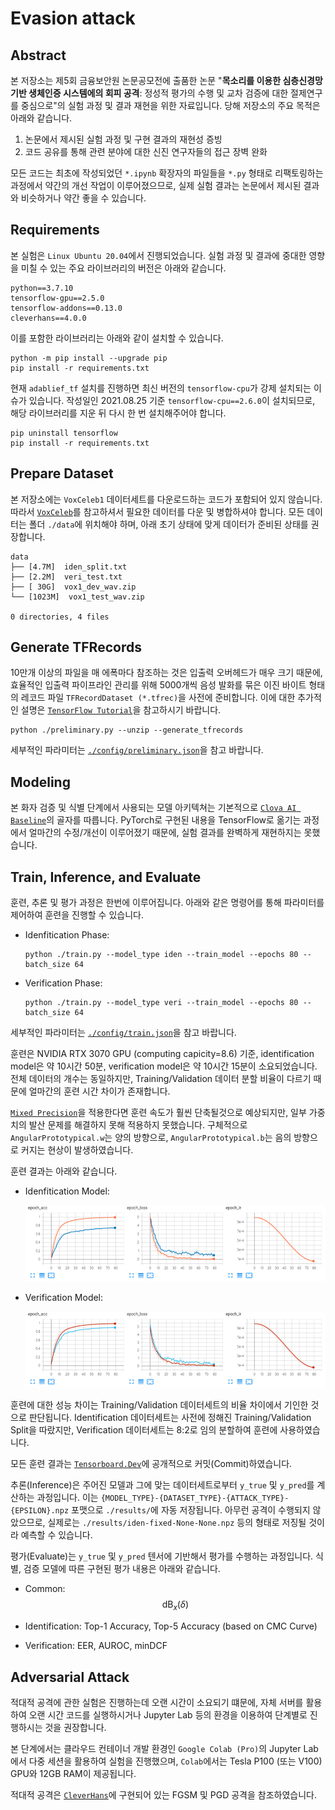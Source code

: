 # **Evasion attack**

## **Abstract**

본 저장소는 제5회 금융보안원 논문공모전에 출품한 논문 "**목소리를 이용한 심층신경망 기반 생체인증 시스템에의 회피 공격**: 정성적 평가의 수행 및 교차 검증에 대한 절제연구를 중심으로"의 실험 과정 및 결과 재현을 위한 자료입니다. 당해 저장소의 주요 목적은 아래와 같습니다.

1. 논문에서 제시된 실험 과정 및 구현 결과의 재현성 증빙
2. 코드 공유를 통해 관련 분야에 대한 신진 연구자들의 접근 장벽 완화

모든 코드는 최초에 작성되었던 `*.ipynb` 확장자의 파일들을 `*.py` 형태로 리팩토링하는 과정에서 약간의 개선 작업이 이루어졌으므로, 실제 실험 결과는 논문에서 제시된 결과와 비슷하거나 약간 좋을 수 있습니다.

## **Requirements**

본 실험은 `Linux Ubuntu 20.04`에서 진행되었습니다. 실험 과정 및 결과에 중대한 영향을 미칠 수 있는 주요 라이브러리의 버전은 아래와 같습니다.

```
python==3.7.10
tensorflow-gpu==2.5.0
tensorflow-addons==0.13.0
cleverhans==4.0.0
```

이를 포함한 라이브러리는 아래와 같이 설치할 수 있습니다.

```
python -m pip install --upgrade pip
pip install -r requirements.txt
```

현재 `adablief_tf` 설치를 진행하면 최신 버전의 `tensorflow-cpu`가 강제 설치되는 이슈가 있습니다. 작성일인 2021.08.25 기준 `tensorflow-cpu==2.6.0`이 설치되므로, 해당 라이브러리를 지운 뒤 다시 한 번 설치해주어야 합니다.

```
pip uninstall tensorflow
pip install -r requirements.txt
```

## **Prepare Dataset**

본 저장소에는 `VoxCeleb1` 데이터세트를 다운로드하는 코드가 포함되어 있지 않습니다. 따라서 <a href="https://www.robots.ox.ac.uk/~vgg/data/voxceleb/">`VoxCeleb`</a>를 참고하셔서 필요한 데이터를 다운 및 병합하셔야 합니다. 모든 데이터는 폴더 `./data`에 위치해야 하며, 아래 초기 상태에 맞게 데이터가 준비된 상태를 권장합니다.

```
data
├── [4.7M]  iden_split.txt
├── [2.2M]  veri_test.txt
├── [ 30G]  vox1_dev_wav.zip
└── [1023M]  vox1_test_wav.zip

0 directories, 4 files
```

## **Generate TFRecords**

10만개 이상의 파일을 매 에폭마다 참조하는 것은 입출력 오버헤드가 매우 크기 때문에, 효율적인 입출력 파이프라인 관리를 위해 5000개씩 음성 발화를 묶은 이진 바이트 형태의 레코드 파일 `TFRecordDataset (*.tfrec)`을 사전에 준비합니다. 이에 대한 추가적인 설명은 <a href="https://www.tensorflow.org/tutorials/load_data/tfrecord">`TensorFlow Tutorial`</a>을 참고하시기 바랍니다.

```
python ./preliminary.py --unzip --generate_tfrecords
```

세부적인 파라미터는 <a href="./config/preliminary.json">`./config/preliminary.json`</a>을 참고 바랍니다.

## **Modeling**

본 화자 검증 및 식별 단계에서 사용되는 모델 아키텍쳐는 기본적으로 <a href="https://github.com/clovaai/voxceleb_trainer">`Clova AI Baseline`</a>의 골자를 따릅니다. PyTorch로 구현된 내용을 TensorFlow로 옮기는 과정에서 얼마간의 수정/개선이 이루어졌기 때문에, 실험 결과를 완벽하게 재현하지는 못했습니다.

## **Train, Inference, and Evaluate**

훈련, 추론 및 평가 과정은 한번에 이루어집니다. 아래와 같은 명령어를 통해 파라미터를 제어하여 훈련을 진행할 수 있습니다.

* Idenfitication Phase:

    ```
    python ./train.py --model_type iden --train_model --epochs 80 --batch_size 64
    ```

* Verification Phase:

    ```
    python ./train.py --model_type veri --train_model --epochs 80 --batch_size 64
    ```

세부적인 파라미터는 <a href="./config/train.json">`./config/train.json`</a>을 참고 바랍니다.

훈련은 NVIDIA RTX 3070 GPU (computing capicity=8.6) 기준, identification model은 약 10시간 50분, verification model은 약 10시간 15분이 소요되었습니다. 전체 데이터의 개수는 동일하지만, Training/Validation 데이터 분할 비율이 다르기 때문에 얼마간의 훈련 시간 차이가 존재합니다.

<a href="https://www.tensorflow.org/guide/mixed_precision?hl=ko">`Mixed Precision`</a>을 적용한다면 훈련 속도가 훨씬 단축될것으로 예상되지만, 일부 가중치의 발산 문제를 해결하지 못해 적용하지 못했습니다. 구체적으로 `AngularPrototypical.w`는 양의 방향으로, `AngularPrototypical.b`는 음의 방향으로 커지는 현상이 발생하였습니다.

훈련 결과는 아래와 같습니다.

* Idenfitication Model:

    ![iden_result](./assets/iden_result.png)

* Verification Model:

    ![veri_result](./assets/veri_result.png)

훈련에 대한 성능 차이는 Training/Validation 데이터세트의 비율 차이에서 기인한 것으로 판단됩니다. Identification 데이터세트는 사전에 정해진 Training/Validation Split을 따랐지만, Verification 데이터세트는 8:2로 임의 분할하여 훈련에 사용하였습니다.

모든 훈련 결과는 <a href="https://tensorboard.dev/experiment/1ZK5m6GiQrKdOeUOiJM0Dw">`Tensorboard.Dev`</a>에 공개적으로 커밋(Commit)하였습니다.

추론(Inference)은 주어진 모델과 그에 맞는 데이터세트로부터 `y_true` 및 `y_pred`를 계산하는 과정입니다. 이는 `{MODEL_TYPE}-{DATASET_TYPE}-{ATTACK_TYPE}-{EPSILON}.npz` 포맷으로 `./results/`에 자동 저장됩니다. 아무런 공격이 수행되지 않았으므로, 실제로는 `./results/iden-fixed-None-None.npz` 등의 형태로 저징될 것이라 예측할 수 있습니다.

평가(Evaluate)는 `y_true` 및 `y_pred` 텐서에 기반해서 평가를 수행하는 과정입니다. 식별, 검증 모델에 따른 구현된 평가 내용은 아래와 같습니다.

* Common: $$\text{dB}_x \left( \delta \right)$$

* Identification: Top-1 Accuracy, Top-5 Accuracy (based on CMC Curve)

* Verification: EER, AUROC, minDCF

## **Adversarial Attack**

적대적 공격에 관한 실험은 진행하는데 오랜 시간이 소요되기 떄문에, 자체 서버를 활용하여 오랜 시간 코드를 실행하시거나 Jupyter Lab 등의 환경을 이용하여 단계별로 진행하시는 것을 권장합니다.

본 단계에서는 클라우드 컨테이너 개발 환경인 `Google Colab (Pro)`의 Jupyter Lab에서 다중 세션을 활용하여 실험을 진행했으며, `Colab`에서는 Tesla P100 (또는 V100) GPU와 12GB RAM이 제공됩니다.

적대적 공격은 <a href="https://github.com/cleverhans-lab/cleverhans">`CleverHans`</a>에 구현되어 있는 FGSM 및 PGD 공격을 참조하였습니다.
